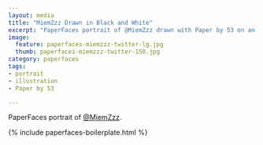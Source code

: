 ```yaml
---
layout: media
title: "MiemZzz Drawn in Black and White"
excerpt: "PaperFaces portrait of @MiemZzz drawn with Paper by 53 on an iPad."
image: 
  feature: paperfaces-miemzzz-twitter-lg.jpg
  thumb: paperfaces-miemzzz-twitter-150.jpg
category: paperfaces
tags: 
- portrait
- illustration
- Paper by 53

---
```


PaperFaces portrait of [@MiemZzz](http://twitter.com/MiemZzz).

{% include paperfaces-boilerplate.html %}